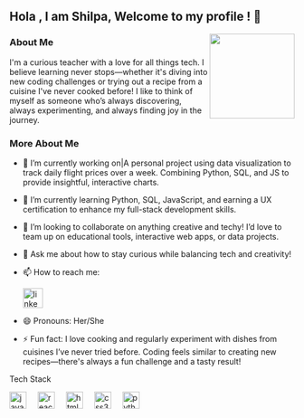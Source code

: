 ## Hola , I am Shilpa, Welcome to my profile ! 👋

<img align="right" height="150" src="https://external-content.duckduckgo.com/iu/?u=https%3A%2F%2Fphoneky.co.uk%2Fthumbs%2Fscreensavers%2Fdown%2Ffantasy%2Fphoenix_Zu6tPN95.gif&f=1&nofb=1&ipt=b8a871d41820413a6bf586616adafbc9402ba320276ad4da565cd305307f284b&ipo=images"  />

### About Me 
I'm a curious teacher with a love for all things tech. I believe learning never stops—whether it's diving into new coding challenges or trying out a recipe from a cuisine I've never cooked before! I like to think of myself as someone who’s always discovering, always experimenting, and always finding joy in the journey.

### More About Me 

- 🔭 I’m currently working on|A personal project using data visualization to track daily flight prices over a week. Combining Python, SQL, and JS to provide insightful, interactive charts.
  
  
- 🌱 I’m currently learning Python, SQL, JavaScript, and earning a UX certification to enhance my full-stack development skills.
  
  
- 👯 I’m looking to collaborate on anything creative and techy! I’d love to team up on educational tools, interactive web apps, or data projects.
  

- 💬 Ask me about how to stay curious while balancing tech and creativity!
  
  
- 📫 How to reach me: <div align="left">
  <img src="https://img.shields.io/static/v1?message=LinkedIn&logo=linkedin&label=&color=0077B5&logoColor=white&labelColor=&style=for-the-badge" height="35" alt="linkedin logo"  />
</div>


- 😄 Pronouns: Her/She
  
  
- ⚡ Fun fact: I love cooking and regularly experiment with dishes from cuisines I’ve never tried before. Coding feels similar to creating new recipes—there's always a fun challenge and a tasty result!
  

Tech Stack 

<div align="left">
  <img src="https://cdn.jsdelivr.net/gh/devicons/devicon/icons/javascript/javascript-original.svg" height="30" alt="javascript logo"  />
  <img width="12" />
  <img src="https://cdn.jsdelivr.net/gh/devicons/devicon/icons/react/react-original.svg" height="30" alt="react logo"  />
  <img width="12" />
  <img src="https://cdn.jsdelivr.net/gh/devicons/devicon/icons/html5/html5-original.svg" height="30" alt="html5 logo"  />
  <img width="12" />
  <img src="https://cdn.jsdelivr.net/gh/devicons/devicon/icons/css3/css3-original.svg" height="30" alt="css3 logo"  />
  <img width="12" />
  <img src="https://cdn.jsdelivr.net/gh/devicons/devicon/icons/python/python-original.svg" height="30" alt="python logo"  />
  <img width="12" />
  
</div>








